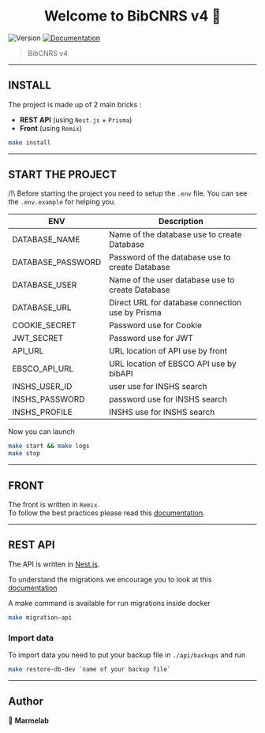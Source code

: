 <h1 align="center">Welcome to BibCNRS v4 👋</h1>
<p>
  <img alt="Version" src="https://img.shields.io/badge/version-0.0.1-blue.svg?cacheSeconds=2592000" />
  <a href="http://localhost:3200/" target="_blank">
    <img alt="Documentation" src="https://img.shields.io/badge/documentation-yes-brightgreen.svg" />
  </a>
</p>

> BibCNRS v4

---

## INSTALL

The project is made up of 2 main bricks :

- **REST API** (using `Nest.js` + `Prisma`)
- **Front** (using `Remix`)

```sh
make install
```

---

## START THE PROJECT

/!\ Before starting the project you need to setup the `.env` file. You can see the `.env.example` for helping you.

| ENV               | Description                                      |
| ----------------- | ------------------------------------------------ |
| DATABASE_NAME     | Name of the database use to create Database      |
| DATABASE_PASSWORD | Password of the database use to create Database  |
| DATABASE_USER     | Name of the user database use to create Database |
| DATABASE_URL      | Direct URL for database connection use by Prisma |
| COOKIE_SECRET     | Password use for Cookie                          |
| JWT_SECRET        | Password use for JWT                             |
| API_URL           | URL location of API use by front                 |
| EBSCO_API_URL     | URL location of EBSCO API use by bibAPI          |
| INSHS_USER_ID     | user use for INSHS search                        |
| INSHS_PASSWORD    | password use for INSHS search                    |
| INSHS_PROFILE     | INSHS use for INSHS search                       |

Now you can launch

```sh
make start && make logs
make stop
```

---

## FRONT

The front is written in `Remix`. \
To follow the best practices please read this [documentation](https://remix.run/docs/en/v1).

---

## REST API

The API is written in [Nest.js](https://nestjs.com/).

To understand the migrations we encourage you to look at this [documentation](https://www.prisma.io/docs/concepts/components/prisma-migrate)

A make command is available for run migrations inside docker

```sh
make migration-api
```

### Import data

To import data you need to put your backup file in `./api/backups` and run

```sh
make restore-db-dev `name of your backup file`
```

---

## Author

👤 **Marmelab**
